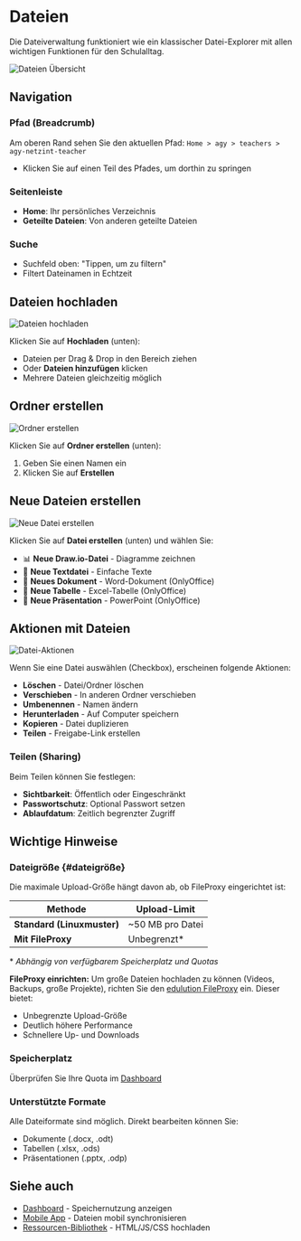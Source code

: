 # Dateien

Die Dateiverwaltung funktioniert wie ein klassischer Datei-Explorer mit allen wichtigen Funktionen für den Schulalltag.

![Dateien Übersicht](/img/dateien/dateien-overview.png)

## Navigation

### Pfad (Breadcrumb)
Am oberen Rand sehen Sie den aktuellen Pfad: `Home > agy > teachers > agy-netzint-teacher`
- Klicken Sie auf einen Teil des Pfades, um dorthin zu springen

### Seitenleiste
- **Home**: Ihr persönliches Verzeichnis
- **Geteilte Dateien**: Von anderen geteilte Dateien

### Suche
- Suchfeld oben: "Tippen, um zu filtern"
- Filtert Dateinamen in Echtzeit

## Dateien hochladen

![Dateien hochladen](/img/dateien/dateien-upload.png)

Klicken Sie auf **Hochladen** (unten):
- Dateien per Drag & Drop in den Bereich ziehen
- Oder **Dateien hinzufügen** klicken
- Mehrere Dateien gleichzeitig möglich

## Ordner erstellen

![Ordner erstellen](/img/dateien/dateien-ordner-erstellen.png)

Klicken Sie auf **Ordner erstellen** (unten):
1. Geben Sie einen Namen ein
2. Klicken Sie auf **Erstellen**

## Neue Dateien erstellen

![Neue Datei erstellen](/img/dateien/dateien-neu-erstellen.png)

Klicken Sie auf **Datei erstellen** (unten) und wählen Sie:
- 📊 **Neue Draw.io-Datei** - Diagramme zeichnen
- 📄 **Neue Textdatei** - Einfache Texte
- 📘 **Neues Dokument** - Word-Dokument (OnlyOffice)
- 📗 **Neue Tabelle** - Excel-Tabelle (OnlyOffice)
- 📙 **Neue Präsentation** - PowerPoint (OnlyOffice)

## Aktionen mit Dateien

![Datei-Aktionen](/img/dateien/dateien-aktionen.png)

Wenn Sie eine Datei auswählen (Checkbox), erscheinen folgende Aktionen:

- **Löschen** - Datei/Ordner löschen
- **Verschieben** - In anderen Ordner verschieben
- **Umbenennen** - Namen ändern
- **Herunterladen** - Auf Computer speichern
- **Kopieren** - Datei duplizieren
- **Teilen** - Freigabe-Link erstellen

### Teilen (Sharing)

Beim Teilen können Sie festlegen:
- **Sichtbarkeit**: Öffentlich oder Eingeschränkt
- **Passwortschutz**: Optional Passwort setzen
- **Ablaufdatum**: Zeitlich begrenzter Zugriff

## Wichtige Hinweise

### Dateigröße {#dateigröße}

Die maximale Upload-Größe hängt davon ab, ob FileProxy eingerichtet ist:

| Methode | Upload-Limit |
|---------|--------------|
| **Standard (Linuxmuster)** | ~50 MB pro Datei |
| **Mit FileProxy** | Unbegrenzt* |

\* *Abhängig von verfügbarem Speicherplatz und Quotas*

**FileProxy einrichten:**
Um große Dateien hochladen zu können (Videos, Backups, große Projekte), richten Sie den [edulution FileProxy](../../edulution-fileproxy/ui-config.md) ein. Dieser bietet:
- Unbegrenzte Upload-Größe
- Deutlich höhere Performance
- Schnellere Up- und Downloads

### Speicherplatz
Überprüfen Sie Ihre Quota im [Dashboard](dashboard.md#quotas)

### Unterstützte Formate
Alle Dateiformate sind möglich. Direkt bearbeiten können Sie:
- Dokumente (.docx, .odt)
- Tabellen (.xlsx, .ods)
- Präsentationen (.pptx, .odp)

## Siehe auch

- [Dashboard](dashboard.md) - Speichernutzung anzeigen
- [Mobile App](mobile-app.md) - Dateien mobil synchronisieren
- [Ressourcen-Bibliothek](ressourcen-bibliothek.md) - HTML/JS/CSS hochladen

